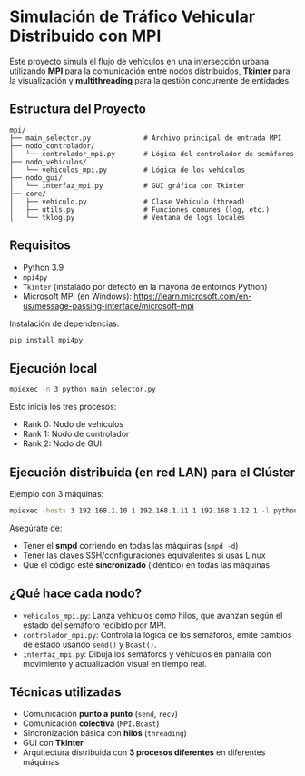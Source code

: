 # Simulación de Tráfico Vehicular Distribuido con MPI

Este proyecto simula el flujo de vehículos en una intersección urbana utilizando **MPI** para la comunicación entre nodos distribuidos, **Tkinter** para la visualización y **multithreading** para la gestión concurrente de entidades.

## Estructura del Proyecto

```
mpi/
├── main_selector.py             # Archivo principal de entrada MPI
├── nodo_controlador/
│   └── controlador_mpi.py       # Lógica del controlador de semáforos
├── nodo_vehiculos/
│   └── vehiculos_mpi.py         # Lógica de los vehículos
├── nodo_gui/
│   └── interfaz_mpi.py          # GUI gráfica con Tkinter
├── core/
│   ├── vehiculo.py              # Clase Vehiculo (thread)
│   ├── utils.py                 # Funciones comunes (log, etc.)
│   └── tklog.py                 # Ventana de logs locales
```

## Requisitos

- Python 3.9
- `mpi4py`
- `Tkinter` (instalado por defecto en la mayoría de entornos Python)
- Microsoft MPI (en Windows): https://learn.microsoft.com/en-us/message-passing-interface/microsoft-mpi

Instalación de dependencias:
```bash
pip install mpi4py
```

## Ejecución local

```bash
mpiexec -n 3 python main_selector.py
```

Esto inicia los tres procesos:

- Rank 0: Nodo de vehículos
- Rank 1: Nodo de controlador
- Rank 2: Nodo de GUI

## Ejecución distribuida (en red LAN) para el Clúster

Ejemplo con 3 máquinas:

```bash
mpiexec -hosts 3 192.168.1.10 1 192.168.1.11 1 192.168.1.12 1 -l python main_selector.py
```

Asegúrate de:

- Tener el **smpd** corriendo en todas las máquinas (`smpd -d`)
- Tener las claves SSH/configuraciones equivalentes si usas Linux
- Que el código esté **sincronizado** (idéntico) en todas las máquinas

## ¿Qué hace cada nodo?

- `vehiculos_mpi.py`: Lanza vehículos como hilos, que avanzan según el estado del semáforo recibido por MPI.
- `controlador_mpi.py`: Controla la lógica de los semáforos, emite cambios de estado usando `send()` y `Bcast()`.
- `interfaz_mpi.py`: Dibuja los semáforos y vehículos en pantalla con movimiento y actualización visual en tiempo real.

## Técnicas utilizadas

- Comunicación **punto a punto** (`send`, `recv`)
- Comunicación **colectiva** (`MPI.Bcast`)
- Sincronización básica con **hilos** (`threading`)
- GUI con **Tkinter**
- Arquitectura distribuida con **3 procesos diferentes** en diferentes máquinas
